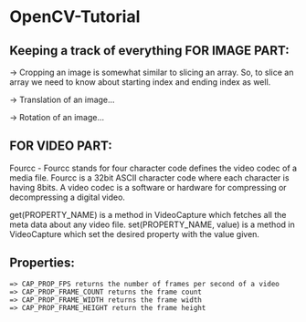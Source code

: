 # OpenCV-Tutorial
Keeping a track of everything
FOR IMAGE PART:
------------------------
-> Cropping an image is somewhat similar to slicing an array. So, to slice an array we need to know about starting index and ending index as well.

-> Translation of an image...

-> Rotation of an image...

FOR VIDEO PART:
------------------------
Fourcc - Fourcc stands for four character code defines the video codec of a media file. Fourcc is a 32bit ASCII character
code where each character is having 8bits.
    A video codec is a software or hardware for compressing or decompressing a digital video.

get(PROPERTY_NAME) is a method in VideoCapture which fetches all the meta data about any video file.
set(PROPERTY_NAME, value) is a method in VideoCapture which set the desired property with the value given.

Properties:
------------------------
    => CAP_PROP_FPS returns the number of frames per second of a video
    => CAP_PROP_FRAME_COUNT returns the frame count
    => CAP_PROP_FRAME_WIDTH returns the frame width
    => CAP_PROP_FRAME_HEIGHT return the frame height